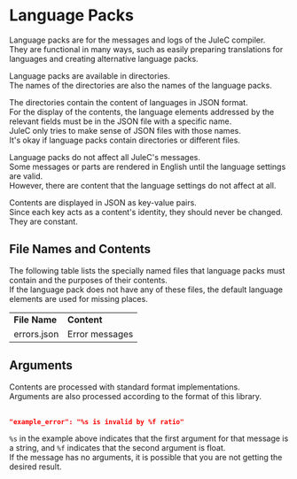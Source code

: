 # Language Packs

Language packs are for the messages and logs of the JuleC compiler. <br>
They are functional in many ways, such as easily preparing translations for languages and creating alternative language packs.

Language packs are available in directories. <br>
The names of the directories are also the names of the language packs.

The directories contain the content of languages in JSON format. <br>
For the display of the contents, the language elements addressed by the relevant fields must be in the JSON file with a specific name. <br>
JuleC only tries to make sense of JSON files with those names. <br>
It's okay if language packs contain directories or different files.

Language packs do not affect all JuleC's messages. <br>
Some messages or parts are rendered in English until the language settings are valid. <br>
However, there are content that the language settings do not affect at all.

Contents are displayed in JSON as key-value pairs. <br>
Since each key acts as a content's identity, they should never be changed. <br>
They are constant.

## File Names and Contents

The following table lists the specially named files that language packs must contain and the purposes of their contents. <br>
If the language pack does not have any of these files, the default language elements are used for missing places.

<table>
  <tr>
    <td><strong>File Name</strong></td>
    <td><strong>Content</strong></td>
  </tr>
  <tr>
    <td>errors.json</td>
    <td>Error messages</td>
  </tr>
</table>

## Arguments
Contents are processed with standard format implementations. <br>
Arguments are also processed according to the format of this library.
<br><br>

```json
"example_error": "%s is invalid by %f ratio"
```
``%s`` in the example above indicates that the first argument for that message is a string, and ``%f`` indicates that the second argument is float. <br>
If the message has no arguments, it is possible that you are not getting the desired result.
